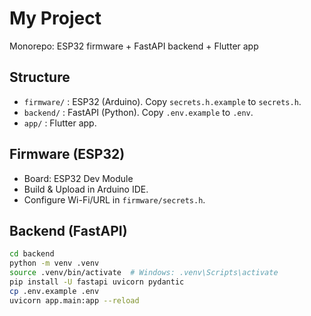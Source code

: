 # My Project

Monorepo: ESP32 firmware + FastAPI backend + Flutter app

## Structure
- `firmware/` : ESP32 (Arduino). Copy `secrets.h.example` to `secrets.h`.
- `backend/`  : FastAPI (Python). Copy `.env.example` to `.env`.
- `app/`      : Flutter app.

## Firmware (ESP32)
- Board: ESP32 Dev Module
- Build & Upload in Arduino IDE.
- Configure Wi-Fi/URL in `firmware/secrets.h`.

## Backend (FastAPI)
```bash
cd backend
python -m venv .venv
source .venv/bin/activate  # Windows: .venv\Scripts\activate
pip install -U fastapi uvicorn pydantic
cp .env.example .env
uvicorn app.main:app --reload
